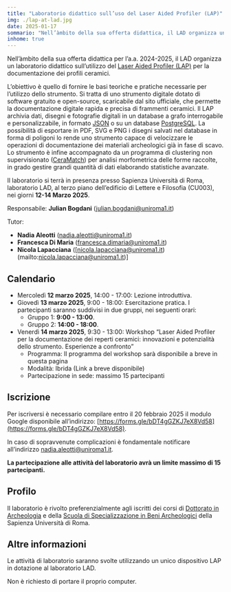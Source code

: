 ```yaml
---
title: "Laboratorio didattico sull’uso del Laser Aided Profiler (LAP)"
img: ./lap-at-lad.jpg
date: 2025-01-17
sommario: "Nell’àmbito della sua offerta didattica, il LAD organizza un laboratorio didattico sull’uso del Laser Aided Profiler (LAP) per la documentazione dei profili ceramici"
inhome: true
---
```


Nell’àmbito della sua offerta didattica per l’a.a. 2024-2025, il LAD organizza un laboratorio didattico sull’utilizzo del [Laser Aided Profiler (LAP)](https://www.laseraidedprofiler.com/) per la documentazione dei profili ceramici. 


L’obiettivo è quello di fornire le basi teoriche e pratiche necessarie per l’utilizzo dello strumento. Si tratta di uno strumento digitale dotato di software gratuito e open-source, scaricabile dal sito ufficiale, che permette  la documentazione digitale rapida e precisa di frammenti ceramici. Il LAP archivia dati, disegni e fotografie digitali in un database a grafo interrogabile e personalizzabile, in formato [JSON](https://it.wikipedia.org/wiki/JavaScript_Object_Notation) o su un database [PostgreSQL](https://it.wikipedia.org/wiki/PostgreSQL). La possibilità di esportare in PDF, SVG e PNG i disegni salvati nel database in forma di poligoni lo rende uno strumento capace di velocizzare le operazioni di documentazione dei materiali archeologici già in fase di scavo. Lo strumento è infine accompagnato da un programma di clustering non supervisionato ([CeraMatch](https://github.com/demjanp/CeraMatch)) per analisi morfometrica delle forme raccolte, in grado gestire grandi quantità di dati elaborando statistiche avanzate.

Il laboratorio si terrà in presenza presso Sapienza Università di Roma, laboratorio LAD, al terzo piano dell’edificio di Lettere e Filosofia (CU003), nei giorni **12-14 Marzo 2025**.

Responsabile: **Julian Bogdani** ([julian.bogdani@uniroma1.it](mailto:julian.bogdani@uniroma1.it))

Tutor:
- **Nadia Aleotti** ([nadia.aleotti@uniroma1.it](mailto:nadia.aleotti@uniroma1.it))
- **Francesca Di Maria** ([francesca.dimaria@uniroma1.it](mailto:francesca.dimaria@uniroma1.it))
- **Nicola Lapacciana** ([nicola.lapacciana@uniroma1.it)(mailto:nicola.lapacciana@uniroma1.it)] 



## Calendario

- Mercoledì **12 marzo 2025**, 14:00 - 17:00: Lezione introduttiva.
- Giovedì **13 marzo 2025**, 9:00 - 18:00: Esercitazione pratica. I partecipanti saranno suddivisi in due gruppi, nei seguenti orari:
  - Gruppo 1: **9:00 - 13:00**.
  - Gruppo 2: **14:00 - 18:00**.
- Venerdì **14 marzo 2025**, 9:30 - 13:00: Workshop “Laser Aided Profiler per la documentazione dei reperti ceramici: innovazioni e potenzialità dello strumento. Esperienze a confronto”
  - Programma: Il programma del workshop sarà disponibile a breve in questa pagina
  - Modalità: Ibrida (Link a breve disponibile)
  - Partecipazione in sede: massimo 15 partecipanti



## Iscrizione


Per iscriversi è necessario compilare entro il 20 febbraio 2025 il modulo Google disponibile all’indirizzo: [https://forms.gle/bDT4gGZKJ7eX8Vd58](https://forms.gle/bDT4gGZKJ7eX8Vd58).

In caso di sopravvenute complicazioni è fondamentale notificare all’indirizzo [nadia.aleotti@uniroma1.it](mailto:nadia.aleotti@uniroma1.it).

**La partecipazione alle attività del laboratorio avrà un limite massimo di 15 partecipanti.**

## Profilo

Il laboratorio è rivolto preferenzialmente agli iscritti dei corsi di [Dottorato in Archeologia](https://phd.uniroma1.it/web/ARCHEOLOGIA_nD3482_IT.aspx) e della [Scuola di Specializzazione in Beni Archeologici](https://web.uniroma1.it/scuola_beniarcheologici/) della Sapienza Università di Roma.

## Altre informazioni

Le attività di laboratorio saranno svolte utilizzando un unico dispositivo LAP in dotazione al laboratorio LAD.

Non è richiesto di portare il proprio computer.
